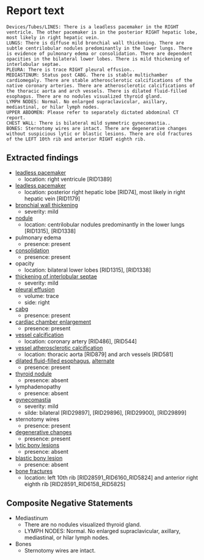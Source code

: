 # Report text

```text
Devices/Tubes/LINES: There is a leadless pacemaker in the RIGHT ventricle. The other pacemaker is in the posterior RIGHT hepatic lobe, most likely in right hepatic vein.
LUNGS: There is diffuse mild bronchial wall thickening. There are subtle centrilobular nodules predominantly in the lower lungs. There is evidence of pulmonary edema or consolidation. There are dependent opacities in the bilateral lower lobes. There is mild thickening of interlobular septae.
PLEURA: There is trace RIGHT pleural effusion..
MEDIASTINUM: Status post CABG. There is stable multichamber cardiomegaly. There are stable atherosclerotic calcifications of the native coronary arteries. There are atherosclerotic calcifications of the thoracic aorta and arch vessels. There is dilated fluid-filled esophagus. There are no nodules visualized thyroid gland.
LYMPH NODES: Normal. No enlarged supraclavicular, axillary, mediastinal, or hilar lymph nodes.
UPPER ABDOMEN: Please refer to separately dictated abdominal CT report.
CHEST WALL: There is bilateral mild symmetric gynecomastia..
BONES: Sternotomy wires are intact. There are degenerative changes without suspicious lytic or blastic lesions. There are old fractures of the LEFT 10th rib and anterior RIGHT eighth rib.
```

## Extracted findings

- [leadless pacemaker](../../definitions/hood/leadless-pacemaker.md)
  - location: right ventricule \[RID1389\]
- [leadless pacemaker](../../definitions/hood/leadless-pacemaker.md)
  - location: posterior right hepatic lobe \[RID74\], most likely in right hepatic vein \[RID1179\]
- [bronchial wall thickening](../../definitions/hood/bronchial-wall-thickening.json)
  - severity: mild
- [nodule](../../definitions/hood/pulmonary-nodule.json)
  - location: centrilobular nodules predominantly in the lower lungs \[RID1315\], \[RID1338\]
- pulmonary edema
  - presence: present
- [consolidation](../../definitions/smartreporting/consolidation.txt)
  - presence: present
- opacity
  - location: bilateral lower lobes \[RID1315\], \[RID1338\]
- [thickening of interlobular septae](../../definitions/hood/interlobular-septal-thickening.json)
  - severity: mild
- [pleural effusion](../../definitions/hood/pleural-effusion.json)
  - volume: trace
  - side: right
- [cabg](../../definitions/hood/cabg.json)
  - presence: present
- [cardiac chamber enlargement](../../definitions/upmedic/Cardiomegaly.cde.md)
  - presence: present
- [vessel calcification](../../definitions/nuance/coronary_artery_calcification.json)
  - location: coronary artery \[RID486\], \[RID544\]
- [vessel atherosclerotic calcification](../../definitions/nuance/thoracic_vessel_atherosclerotic_calcification.json)
  - location: thoracic aorta \[RID879\] and arch vessels \[RID581\]
- [dilated fluid-filled esophagus](../../definitions/hood/esophageal-fluid.md), [alternate](../../definitions/hood/esophageal-dilation.md)
  - presence: present
- [thyroid nodule](../../definitions/hood/thyroid-nodule.md)
  - presence: absent
- lymphadenopathy
  - presence: absent
- [gynecomastia](../../definitions/hood/gynecomastia.json)
  - severity: mild
  - silde: bilateral \[RID29897\], \[RID29896\], \[RID29900\], \[RID29899\]
- sternotomy wires
  - presence: present
- [degenerative changes](../../definitions/nuance/thoracic_spine_degenerative_changes.json)
  - presence: present
- [lytic bony lesions](../../definitions/hood/lytic-lesion.md)
  - presence: absent
- [blastic bony lesion](../../definitions/hood/sclerotic-lesion.md)
  - presence: absent
- [bone fractures](../../definitions/hood/rib-fracture.md)
  - location: left 10th rib \[RID28591_RID6160_RID5824\] and anterior right eighth rib \[RID28591_RID6158_RID5825\]
  
## Composite Negative Statements

- Mediastinum
  - There are no nodules visualized thyroid gland.
  - LYMPH NODES: Normal. No enlarged supraclavicular, axillary, mediastinal, or hilar lymph nodes.
- Bones
  - Sternotomy wires are intact.
